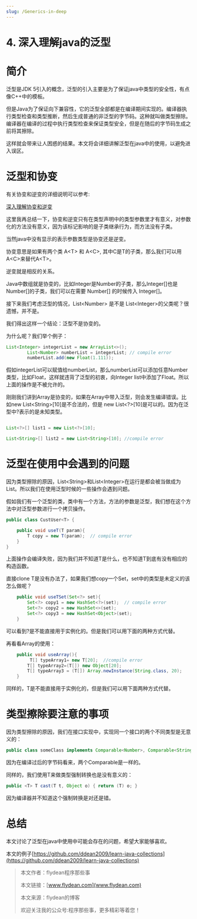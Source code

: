```yaml
---
slug: /Generics-in-deep
---
```


# 4. 深入理解java的泛型

# 简介

泛型是JDK 5引入的概念，泛型的引入主要是为了保证java中类型的安全性，有点像C++中的模板。

但是Java为了保证向下兼容性，它的泛型全部都是在编译期间实现的。编译器执行类型检查和类型推断，然后生成普通的非泛型的字节码。这种就叫做类型擦除。编译器在编译的过程中执行类型检查来保证类型安全，但是在随后的字节码生成之前将其擦除。

这样就会带来让人困惑的结果。本文将会详细讲解泛型在java中的使用，以避免进入误区。

# 泛型和协变

有关协变和逆变的详细说明可以参考:

[深入理解协变和逆变](http://www.flydean.com/scala-covariance-contravariant/)

这里我再总结一下，协变和逆变只有在类型声明中的类型参数里才有意义，对参数化的方法没有意义，因为该标记影响的是子类继承行为，而方法没有子类。

当然java中没有显示的表示参数类型是协变还是逆变。

协变意思是如果有两个类 A&lt;T> 和 A&lt;C>, 其中C是T的子类，那么我们可以用A&lt;C>来替代A&lt;T>。

逆变就是相反的关系。

Java中数组就是协变的，比如Integer是Number的子类，那么Integer[]也是 Number[]的子类，我们可以在需要 Number[] 的时候传入 Integer[]。

接下来我们考虑泛型的情况，List&lt;Number> 是不是 List&lt;Integer>的父类呢？很遗憾，并不是。

我们得出这样一个结论：泛型不是协变的。

为什么呢？我们举个例子：

~~~java
List<Integer> integerList = new ArrayList<>();
        List<Number> numberList = integerList; // compile error
        numberList.add(new Float(1.111));
~~~

假如integerList可以赋值给numberList，那么numberList可以添加任意Number类型，比如Float，这样就违背了泛型的初衷，向Integer list中添加了Float。所以上面的操作是不被允许的。

刚刚我们讲到Array是协变的，如果在Array中带入泛型，则会发生编译错误。比如new List&lt;String>[10]是不合法的，但是 new List&lt;?>[10]是可以的。因为在泛型中?表示的是未知类型。

~~~java

List<?>[] list1 = new List<?>[10];

List<String>[] list2 = new List<String>[10]; //compile error
~~~

# 泛型在使用中会遇到的问题

因为类型擦除的原因，List&lt;String>和List&lt;Integer>在运行是都会被当做成为List。所以我们在使用泛型时候的一些操作会遇到问题。

假如我们有一个泛型的类，类中有一个方法，方法的参数是泛型，我们想在这个方法中对泛型参数进行一个拷贝操作。

~~~java
public class CustUser<T> {

    public void useT(T param){
        T copy = new T(param);  // compile error
    }
}
~~~

上面操作会编译失败，因为我们并不知道T是什么，也不知道T到底有没有相应的构造函数。

直接clone T是没有办法了，如果我们想copy一个Set，set中的类型是未定义的该怎么做呢？

~~~java
    public void useTSet(Set<?> set){
        Set<?> copy1 = new HashSet<?>(set);  // compile error
        Set<?> copy2 = new HashSet<>(set);
        Set<?> copy3 = new HashSet<Object>(set);  
    }
~~~

可以看到?是不能直接用于实例化的。但是我们可以用下面的两种方式代替。

再看看Array的使用：

~~~java
    public void useArray(){
         T[] typeArray1= new T[20];  //compile error
        T[] typeArray2=(T[]) new Object[20];
        T[] typeArray3 = (T[]) Array.newInstance(String.class, 20);
    }
~~~
同样的，T是不能直接用于实例化的，但是我们可以用下面两种方式代替。

# 类型擦除要注意的事项

因为类型擦除的原因，我们在接口实现中，实现同一个接口的两个不同类型是无意义的：

~~~java
public class someClass implements Comparable<Number>, Comparable<String> { ... } // no
~~~

因为在编译过后的字节码看来，两个Comparable是一样的。

同样的，我们使用T来做类型强制转换也是没有意义的：

~~~java
public <T> T cast(T t, Object o) { return (T) o; }
~~~

因为编译器并不知道这个强制转换是对还是错。

# 总结

本文讨论了泛型在java中使用中可能会存在的问题，希望大家能够喜欢。

本文的例子[https://github.com/ddean2009/learn-java-collections](https://github.com/ddean2009/learn-java-collections)

> 本文作者：flydean程序那些事
> 
> 本文链接：[www.flydean.com](www.flydean.com)
> 
> 本文来源：flydean的博客
> 
> 欢迎关注我的公众号:程序那些事，更多精彩等着您！













